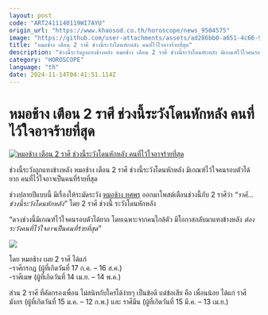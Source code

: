 ```yaml
---
layout: post
code: "ART2411140119WI7AYU"
origin_url: "https://www.khaosod.co.th/horoscope/news_9504575"
image: "https://github.com/user-attachments/assets/ad286bb0-a651-4c66-9d2d-8704d15001cc"
title: "หมอช้าง เตือน 2 ราศี ช่วงนี้ระวังโดนหักหลัง คนที่ไว้ใจอาจร้ายที่สุด"
description: "ช่วงนี้ระวังถูกแทงข้างหลัง หมอช้าง เตือน 2 ราศี ช่วงนี้ระวังโดนหักหลัง มีเกณฑ์ไว้ใจคนรอบตัวได้ยาก คนที่ไว้ใจอาจเป็นคนที่ร้ายที่สุด หมอช้าง ทศพร โพสต์เตือน"
category: "HOROSCOPE"
language: "th"
date: 2024-11-14T04:41:51.114Z
---
```


# หมอช้าง เตือน 2 ราศี ช่วงนี้ระวังโดนหักหลัง คนที่ไว้ใจอาจร้ายที่สุด

[![หมอช้าง เตือน 2 ราศี ช่วงนี้ระวังโดนหักหลัง คนที่ไว้ใจอาจร้ายที่สุด](https://www.khaosod.co.th/wpapp/uploads/2024/11/mchang2raseebeware1311679998.jpg "หมอช้าง เตือน 2 ราศี ช่วงนี้ระวังโดนหักหลัง คนที่ไว้ใจอาจร้ายที่สุด")](https://www.khaosod.co.th/wpapp/uploads/2024/11/mchang2raseebeware1311679998.jpg)

ช่วงนี้ระวังถูกแทงข้างหลัง หมอช้าง เตือน 2 ราศี ช่วงนี้ระวังโดนหักหลัง มีเกณฑ์ไว้ใจคนรอบตัวได้ยาก คนที่ไว้ใจอาจเป็นคนที่ร้ายที่สุด

ช่วงปลายปีแบบนี้ มีเรื่องให้ระมัดระวัง [หมอช้าง ทศพร](https://www.facebook.com/Master.Chang/) ออกมาโพสต์เตือนช่วงนี้กับ 2 ราศีว่า _“ราศี…ช่วงนี้ระวังโดนหักหลัง”_ โดย 2 ราศี ช่วงนี้ ระวังโดนหักหลัง

“ดวงช่วงนี้มีเกณฑ์ไว้ใจคนรอบตัวได้ยาก โดยเฉพาะจากคนใกล้ตัว มีโอกาสกลับมาแทงข้างหลัง _ต้องระวังคนที่ไว้ใจอาจเป็นคนที่ร้ายที่สุด”_

[![](https://www.khaosod.co.th/wpapp/uploads/2024/11/mchang2raseebeware1311671.jpg)](https://www.khaosod.co.th/wpapp/uploads/2024/11/mchang2raseebeware1311671.jpg)

โดย หมอช้าง เผย 2 ราศี ได้แก่  
\-ราศีกรกฎ (ผู้ที่เกิดวันที่ 17 ก.ค. – 16 ส.ค.)  
\-ราศีเมษ (ผู้ที่เกิดวันที่ 14 เม.ย. – 14 พ.ค.)

ส่วน 2 ราศี ที่คัดกรองเพื่อน ไม่สนิทกับใครได้ง่ายๆ เป็นข้อดี แต่ข้อเสีย คือ เพื่อนน้อย ได้แก่ ราศีมังกร (ผู้ที่เกิดวันที่ 15 ม.ค. – 12 ก.พ.) และ ราศีมีน (ผู้ที่เกิดวันที่ 15 มี.ค. – 13 เม.ย.)